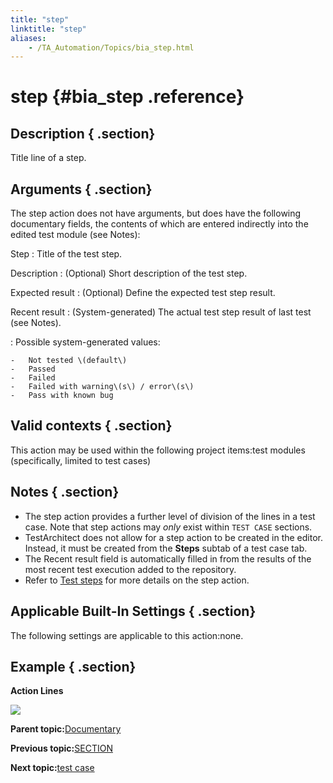 ```yaml
--- 
title: "step"
linktitle: "step"
aliases: 
    - /TA_Automation/Topics/bia_step.html
---
```

# step {#bia_step .reference}

## Description { .section}

Title line of a step.

## Arguments { .section}

The step action does not have arguments, but does have the following documentary fields, the contents of which are entered indirectly into the edited test module \(see Notes\):

Step
:   Title of the test step.

Description
:   \(Optional\) Short description of the test step.

Expected result
:   \(Optional\) Define the expected test step result.

Recent result
:   \(System-generated\) The actual test step result of last test \(see Notes\).

:   Possible system-generated values:

    -   Not tested \(default\)
    -   Passed
    -   Failed
    -   Failed with warning\(s\) / error\(s\)
    -   Pass with known bug

## Valid contexts { .section}

This action may be used within the following project items:test modules \(specifically, limited to test cases\)

## Notes { .section}

-   The step action provides a further level of division of the lines in a test case. Note that step actions may *only* exist within `TEST CASE` sections.
-   TestArchitect does not allow for a step action to be created in the editor. Instead, it must be created from the **Steps** subtab of a test case tab.
-   The Recent result field is automatically filled in from the results of the most recent test execution added to the repository.
-   Refer to [Test steps](../../TA_Help/Topics/Projects_and_tests_steps.html) for more details on the step action.

## Applicable Built-In Settings { .section}

The following settings are applicable to this action:none.

## Example { .section}

**Action Lines**

![](../Images/bia_step_pgm.png)

**Parent topic:**[Documentary](../../TA_Automation/Topics/bia_Documentary.html)

**Previous topic:**[SECTION](../../TA_Automation/Topics/bia_section.html)

**Next topic:**[test case](../../TA_Automation/Topics/bia_test_case.html)


